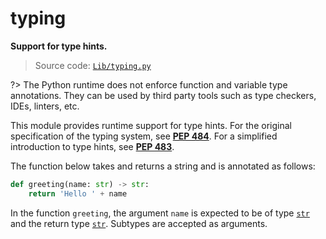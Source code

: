 # typing

**Support for type hints.**

> Source code: [`Lib/typing.py`](https://github.com/python/cpython/tree/3.13/Lib/typing.py)

?> The Python runtime does not enforce function and variable type annotations. They can be used by third party tools such as type checkers, IDEs, linters, etc.

This module provides runtime support for type hints. For the original specification of the typing system, see [**PEP 484**](https://peps.python.org/pep-0484/). For a simplified introduction to type hints, see [**PEP 483**](https://peps.python.org/pep-0483/).

The function below takes and returns a string and is annotated as follows:

```python
def greeting(name: str) -> str:
    return 'Hello ' + name
```

In the function `greeting`, the argument `name` is expected to be of type [`str`](/built-in-types/str/) and the return type [`str`](/built-in-types/str/). Subtypes are accepted as arguments.
